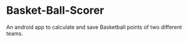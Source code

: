 # Basket-Ball-Scorer
An android app to calculate and save Basketball points of two different teams.
